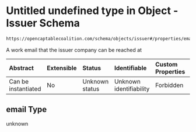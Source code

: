 # Untitled undefined type in Object - Issuer Schema

```txt
https://opencaptablecoalition.com/schema/objects/issuer#/properties/email
```

A work email that the issuer company can be reached at

| Abstract            | Extensible | Status         | Identifiable            | Custom Properties | Additional Properties | Access Restrictions | Defined In                                                                            |
| :------------------ | :--------- | :------------- | :---------------------- | :---------------- | :-------------------- | :------------------ | :------------------------------------------------------------------------------------ |
| Can be instantiated | No         | Unknown status | Unknown identifiability | Forbidden         | Allowed               | none                | [Issuer.schema.json*](../flattened_schemas/Issuer.schema.json "open original schema") |

## email Type

unknown

